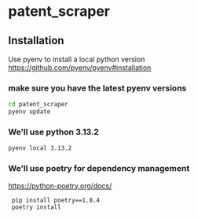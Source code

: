 # patent_scraper

## Installation
Use pyenv to install a local python version
https://github.com/pyenv/pyenv#installation

### make sure you have the latest pyenv versions
```bash
cd patent_scraper
pyenv update
```

### We'll use python 3.13.2
```bash
pyenv local 3.13.2
```

### We'll use poetry for dependency management
https://python-poetry.org/docs/

```bash
 pip install poetry==1.8.4
 poetry install
 ```

 

